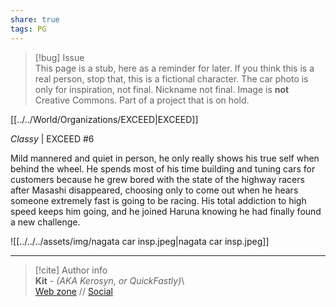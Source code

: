```yaml
---  
share: true  
tags: PG  
---  
```

> [!bug] Issue  
> This page is a stub, here as a reminder for later. If you think this is a real person, stop that, this is a fictional character. The car photo is only for inspiration, not final. Nickname not final. Image is **not** Creative Commons. Part of a project that is on hold.  
  
[[../../World/Organizations/EXCEED|EXCEED]]  
  
*Classy* | EXCEED #6  
  
Mild mannered and quiet in person, he only really shows his true self when behind the wheel. He spends most of his time building and tuning cars for customers because he grew bored with the state of the highway racers after Masashi disappeared, choosing only to come out when he hears someone extremely fast is going to be racing. His total addiction to high speed keeps him going, and he joined Haruna knowing he had finally found a new challenge.  
  
![[../../../assets/img/nagata car insp.jpeg|nagata car insp.jpeg]]  
  
-----  
> [!cite] Author info  
> **Kit** - *(AKA Kerosyn, or QuickFastly)*\  
> [Web zone](https://kerosyn.link) // [Social](https://a.tripulse.link/@kit)